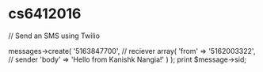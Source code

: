 # cs6412016

// Send an SMS using Twilio
<?php
$sid = "ACbab2f7a54c9abd23dd345630992a8dfa"; // Account SID
$token = "53afa4e77e030d48257ed18d2951e235"; // Auth Token

$client = new Twilio\Rest\Client($sid, $token);
$message = $client->messages->create(
  '5163847700', // reciever
  array(
    'from' => '5162003322', // sender
    'body' => 'Hello from Kanishk Nangia!'
  )
);

print $message->sid;
